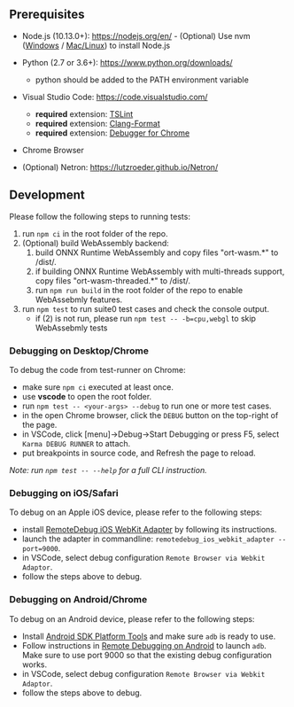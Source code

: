 ## Prerequisites

- Node.js (10.13.0+): https://nodejs.org/en/ - (Optional) Use nvm ([Windows](https://github.com/coreybutler/nvm-windows) / [Mac/Linux](https://github.com/creationix/nvm)) to install Node.js

- Python (2.7 or 3.6+): https://www.python.org/downloads/

  - python should be added to the PATH environment variable

- Visual Studio Code: https://code.visualstudio.com/

  - **required** extension: [TSLint](https://marketplace.visualstudio.com/items?itemName=ms-vscode.vscode-typescript-tslint-plugin)
  - **required** extension: [Clang-Format](https://marketplace.visualstudio.com/items?itemName=xaver.clang-format)
  - **required** extension: [Debugger for Chrome](https://marketplace.visualstudio.com/items?itemName=msjsdiag.debugger-for-chrome)

- Chrome Browser

- (Optional) Netron: https://lutzroeder.github.io/Netron/

## Development

Please follow the following steps to running tests:

1. run `npm ci` in the root folder of the repo.
2. (Optional) build WebAssembly backend:
   1. build ONNX Runtime WebAssembly and copy files "ort-wasm.\*" to /dist/.
   2. if building ONNX Runtime WebAssembly with multi-threads support, copy files "ort-wasm-threaded.\*" to /dist/.
   3. run `npm run build` in the root folder of the repo to enable WebAssebmly features.
3. run `npm test` to run suite0 test cases and check the console output.
   - if (2) is not run, please run `npm test -- -b=cpu,webgl` to skip WebAssebmly tests

### Debugging on Desktop/Chrome

To debug the code from test-runner on Chrome:

- make sure `npm ci` executed at least once.
- use **vscode** to open the root folder.
- run `npm test -- <your-args> --debug` to run one or more test cases.
- in the open Chrome browser, click the `DEBUG` button on the top-right of the page.
- in VSCode, click [menu]->Debug->Start Debugging or press F5, select `Karma DEBUG RUNNER` to attach.
- put breakpoints in source code, and Refresh the page to reload.

_Note: run `npm test -- --help` for a full CLI instruction._

### Debugging on iOS/Safari

To debug on an Apple iOS device, please refer to the following steps:

- install [
  RemoteDebug iOS WebKit Adapter](https://github.com/RemoteDebug/remotedebug-ios-webkit-adapter) by following its instructions.
- launch the adapter in commandline: `remotedebug_ios_webkit_adapter --port=9000`.
- in VSCode, select debug configuration `Remote Browser via Webkit Adaptor`.
- follow the steps above to debug.

### Debugging on Android/Chrome

To debug on an Android device, please refer to the following steps:

- Install [Android SDK Platform Tools](https://developer.android.com/studio/releases/platform-tools) and make sure `adb` is ready to use.
- Follow instructions in [Remote Debugging on Android](https://developer.chrome.com/devtools/docs/remote-debugging-legacy) to launch `adb`. Make sure to use port 9000 so that the existing debug configuration works.
- in VSCode, select debug configuration `Remote Browser via Webkit Adaptor`.
- follow the steps above to debug.
